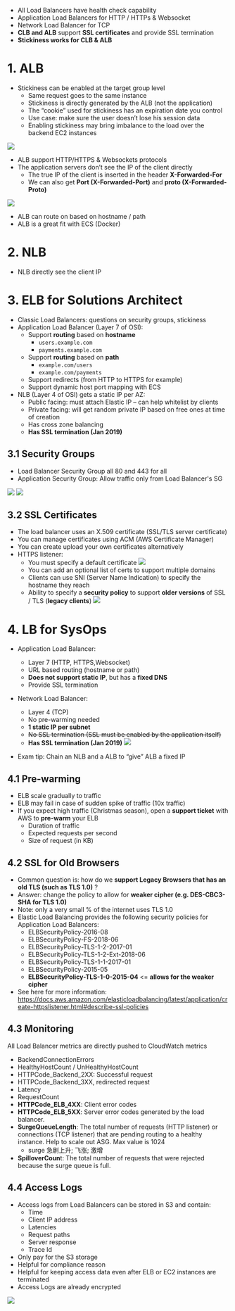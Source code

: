 -  All Load Balancers have health check capability
- Application Load Balancers for HTTP / HTTPs & Websocket
- Network Load Balancer for TCP
- **CLB and ALB** support **SSL certificates** and provide SSL termination
- **Stickiness works for CLB & ALB**



# 1. ALB

- Stickiness can be enabled at the target group level
  - Same request goes to the same instance
  - Stickiness is directly generated by the ALB (not the application)
  - The “cookie” used for stickiness has an expiration date you control
  - Use case: make sure the user doesn’t lose his session data
  - Enabling stickiness may bring imbalance to the load over the backend EC2 instances
  
![](https://i.loli.net/2019/08/20/YyhSITpow1LRCVa.png)

- ALB support HTTP/HTTPS & Websockets protocols
- The application servers don’t see the IP of the client directly
  - The true IP of the client is inserted in the header **X-Forwarded-For**
  - We can also get **Port (X-Forwarded-Port)** and **proto (X-Forwarded-Proto)**
  
![](https://i.loli.net/2019/08/20/7mPWhvyFa9Srtsb.png)

- ALB can route on based on hostname / path
- ALB is a great fit with ECS (Docker)

# 2. NLB
- NLB directly see the client IP

# 3. ELB for Solutions Architect
- Classic Load Balancers: questions on security groups, stickiness
- Application Load Balancer (Layer 7 of OSI):
  - Support **routing** based on **hostname**
    - `users.example.com `
    - `payments.example.com`
  - Support **routing** based on **path** 
    - `example.com/users `
    - `example.com/payments`
  - Support redirects (from HTTP to HTTPS for example)
  - Support dynamic host port mapping with ECS
- NLB (Layer 4 of OSI) gets a static IP per AZ:
  - Public facing: must attach Elastic IP – can help whitelist by clients
  - Private facing: will get random private IP based on free ones at time of creation
  - Has cross zone balancing
  - **Has SSL termination (Jan 2019)**
  
## 3.1 Security Groups
- Load Balancer Security Group all 80 and 443 for all
- Application Security Group: Allow traffic only from Load Balancer's SG

![](https://i.loli.net/2019/08/20/lDrYmJuT4pISALk.png)
![](https://i.loli.net/2019/08/20/SLTO1qsvBI7DFN4.png)

## 3.2 SSL Certificates

- The load balancer uses an X.509 certificate (SSL/TLS server certificate)
- You can manage certificates using ACM (AWS Certificate Manager)
- You can create upload your own certificates alternatively
- HTTPS listener:
  - You must specify a default certificate
    ![](https://i.loli.net/2019/08/20/mECSltvpfc8PFiJ.png)
  - You can add an optional list of certs to support multiple domains
  - Clients can use SNI (Server Name Indication) to specify the hostname they reach
  - Ability to specify a **security policy** to support **older versions** of SSL / TLS (**legacy clients**)
    ![](https://i.loli.net/2019/08/20/iVHgYafFIRtLCK2.png)



# 4. LB for SysOps

- Application Load Balancer:
  - Layer 7 (HTTP, HTTPS,Websocket)
  - URL based routing (hostname or path)
  - **Does not support static IP**, but has a **fixed DNS**
  - Provide SSL termination
- Network Load Balancer:
  - Layer 4 (TCP)
  - No pre-warming needed
  - **1 static IP per subnet**
  - ~~No SSL termination (SSL must be enabled by the application itself)~~
  - **Has SSL termination (Jan 2019)**
    ![](https://i.loli.net/2019/08/20/hPSgEBq3Mk8Vtu4.png)

- Exam tip: Chain an NLB and a ALB to “give” ALB a fixed IP

## 4.1 Pre-warming
- ELB scale gradually to traffic
- ELB may fail in case of sudden spike of traffic (10x traffic)
- If you expect high traffic (Christmas season), open a **support ticket** with AWS to **pre-warm** your ELB
  - Duration of traffic
  - Expected requests per second
  - Size of request (in KB)

## 4.2 SSL for Old Browsers
- Common question is: how do we **support Legacy Browsers that has an old TLS (such as TLS 1.0)** ?
- Answer: change the policy to allow for **weaker cipher (e.g. DES-CBC3-SHA for TLS 1.0)**
- Note: only a very small % of the internet uses TLS 1.0
- Elastic Load Balancing provides the following security policies for Application Load Balancers:
  - ELBSecurityPolicy-2016-08
  - ELBSecurityPolicy-FS-2018-06
  - ELBSecurityPolicy-TLS-1-2-2017-01
  - ELBSecurityPolicy-TLS-1-2-Ext-2018-06
  - ELBSecurityPolicy-TLS-1-1-2017-01
  - ELBSecurityPolicy-2015-05
  - **ELBSecurityPolicy-TLS-1-0-2015-04**  <= **allows for the weaker cipher**
- See here for more information: https://docs.aws.amazon.com/elasticloadbalancing/latest/application/create-httpslistener.html#describe-ssl-policies

## 4.3 Monitoring
All Load Balancer metrics are directly pushed to CloudWatch metrics

- BackendConnectionErrors 
- HealthyHostCount / UnHealthyHostCount
- HTTPCode_Backend_2XX: Successful request
- HTTPCode_Backend_3XX, redirected request
- Latency
- RequestCount
- **HTTPCode_ELB_4XX**: Client error codes
- **HTTPCode_ELB_5XX**: Server error codes generated by the load balancer.
- **SurgeQueueLength**: The total number of requests (HTTP listener) or connections (TCP listener) that are pending routing to a healthy instance. Help to scale out ASG. Max value is 1024
  - surge 急剧上升; 飞涨; 激增
- **SpilloverCoun**t: The total number of requests that were rejected because the surge queue is full.

## 4.4 Access Logs
- Access logs from Load Balancers can be stored in S3 and contain:
  - Time
  - Client IP address
  - Latencies
  - Request paths
  - Server response
  - Trace Id
- Only pay for the S3 storage
- Helpful for compliance reason
- Helpful for keeping access data even after ELB or EC2 instances are terminated
- Access Logs are already encrypted

![](https://i.loli.net/2019/08/20/AbxPI3JHoiqG7dt.png)

























































